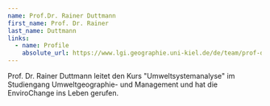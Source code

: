 ```yaml
---
name: Prof.Dr. Rainer Duttmann
first_name: Prof. Dr. Rainer
last_name: Duttmann
links:
  - name: Profile
    absolute_url: https://www.lgi.geographie.uni-kiel.de/de/team/prof-dr-rainer-duttmann/duttmann
---
```


Prof. Dr. Rainer Duttmann leitet den Kurs "Umweltsystemanalyse" im Studiengang Umweltgeographie- und Management und hat die EnviroChange ins Leben gerufen.